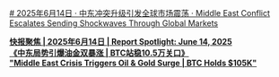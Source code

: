 [# 2025年6月14日 · 中东冲突升级引发全球市场震荡 · Middle East Conflict Escalates Sending Shockwaves Through Global Markets](./news/2025_06_14_08_31.md)

[**快报聚焦 | 2025年6月14日 | Report Spotlight: June 14, 2025**  
**《中东局势引爆油金双暴涨 | BTC站稳10.5万关口》**  
**"Middle East Crisis Triggers Oil & Gold Surge | BTC Holds $105K"**](./news/2025_06_14_05_42.md)


